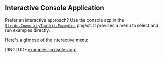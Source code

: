 ## Interactive Console Application

Prefer an interactive approach? Use the console app in the [`Stride.CommunityToolkit.Examples`](https://github.com/stride3d/stride-community-toolkit/tree/main/src/Stride.CommunityToolkit.Examples) project. It provides a menu to select and run examples directly.

Here's a glimpse of the interactive menu:

[!INCLUDE [examples-console-app](examples-console-app.md)]